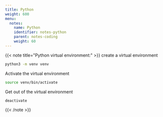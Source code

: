 ```yaml
---
title: Python
weight: 600
menu:
  notes:
    name: Python
    identifier: notes-python
    parent: notes-coding
    weight: 60
---
```

<div style="display: block; width: 100%; max-width: none;">

<!-- Project: -->
{{< note title="Python virtual environment:" >}}
create a virtual environment
```bash
python3 -m venv venv
```
Activate the virtual environment
```bash
source venv/bin/activate
```
Get out of the virtual environment
```bash
deactivate
```
{{< /note >}}
</div>
